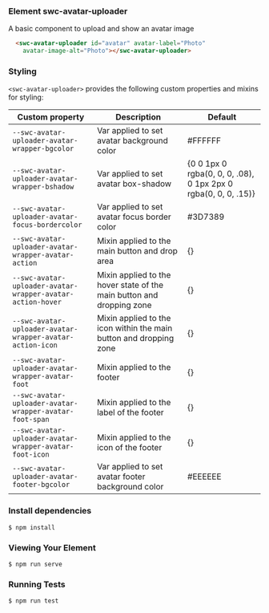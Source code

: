 ### Element swc-avatar-uploader

A basic component to upload and show an avatar image

```html
  <swc-avatar-uploader id="avatar" avatar-label="Photo"
    avatar-image-alt="Photo"></swc-avatar-uploader>
```

### Styling

`<swc-avatar-uploader>` provides the following custom properties and mixins for styling:

Custom property | Description | Default
----------------|-------------|----------
`--swc-avatar-uploader-avatar-wrapper-bgcolor` | Var applied to set avatar background color | #FFFFFF
`--swc-avatar-uploader-avatar-wrapper-bshadow` | Var applied to set avatar box-shadow | {0 0 1px 0 rgba(0, 0, 0, .08), 0 1px 2px 0 rgba(0, 0, 0, .15)}
`--swc-avatar-uploader-avatar-focus-bordercolor` | Var applied to set avatar focus border color | #3D7389 
`--swc-avatar-uploader-avatar-wrapper-avatar-action` | Mixin applied to the main button and drop area | {}
`--swc-avatar-uploader-avatar-wrapper-avatar-action-hover` | Mixin applied to the hover state of the main button and dropping zone | {}
`--swc-avatar-uploader-avatar-wrapper-avatar-action-icon` | Mixin applied to the icon within the main button and dropping zone | {}
`--swc-avatar-uploader-avatar-wrapper-avatar-foot` | Mixin applied to the footer | {}
`--swc-avatar-uploader-avatar-wrapper-avatar-foot-span` | Mixin applied to the label of the footer | {}
`--swc-avatar-uploader-avatar-wrapper-avatar-foot-icon` | Mixin applied to the icon of the footer | {}
`--swc-avatar-uploader-avatar-footer-bgcolor` | Var applied to set avatar footer background color | #EEEEEE

### Install dependencies

```
$ npm install
```

### Viewing Your Element

```
$ npm run serve
```

### Running Tests

```
$ npm run test
```
